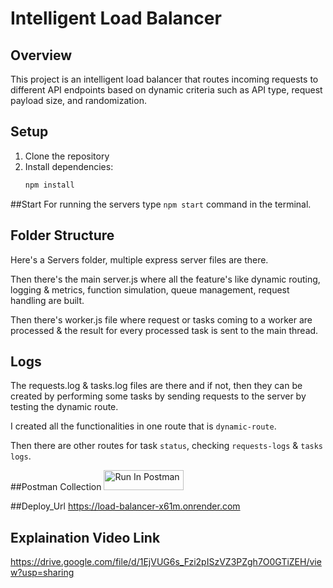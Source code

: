 # Intelligent Load Balancer

## Overview
This project is an intelligent load balancer that routes incoming requests to different API endpoints based on dynamic criteria such as API type, request payload size, and randomization.

## Setup
1. Clone the repository
2. Install dependencies:
   ```bash
   npm install

##Start
For running the servers type `npm start` command in the terminal.

## Folder Structure

Here's a Servers folder, multiple express server files are there.

Then there's the main server.js where all the feature's like dynamic routing, logging & metrics, function simulation, queue management, request handling are built.

Then there's worker.js file where request or tasks coming to a worker are processed & the result for every processed task is sent to the main thread.

## Logs

The requests.log & tasks.log files are there and if not, then they can be created by performing some tasks by sending requests to the server by testing the dynamic route.

I created all the functionalities in one route that is `dynamic-route`.

Then there are other routes for task `status`, checking `requests-logs` & `tasks logs`.

##Postman Collection
[<img src="https://run.pstmn.io/button.svg" alt="Run In Postman" style="width: 128px; height: 32px;">](https://god.gw.postman.com/run-collection/28008435-c2ff8371-7cfa-4281-8ac3-7cf1659e6372?action=collection%2Ffork&source=rip_markdown&collection-url=entityId%3D28008435-c2ff8371-7cfa-4281-8ac3-7cf1659e6372%26entityType%3Dcollection%26workspaceId%3Debc0db7e-b368-48dd-bef7-c2682d29064a)

##Deploy_Url
https://load-balancer-x61m.onrender.com

## Explaination Video Link
https://drive.google.com/file/d/1EjVUG6s_Fzi2pISzVZ3PZgh7O0GTiZEH/view?usp=sharing
